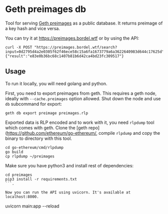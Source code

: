 # Geth preimages db

Tool for serving [Geth preimages](https://geth.ethereum.org/docs/faq#what-is-a-preimage) as a public database. It returns preimage of a key hash and vice versa. 

You can try it at https://preimages.bordel.wtf or by using the API:  
```
curl -X POST "https://preimages.bordel.wtf/search?input=0d2795d4a2e0305f62f46ece58c15a6fa1673779a6a3622640983d644c17625d"
{"result":"e83e0b36bc68c1407b81b6d42ca4bd23fc309517"}
```

## Usage

To run it locally, you will need golang and python. 

First, you need to export preimages from geth. This requires a geth node, ideally with `--cache.preimages` option allowed. Shut down the node and use `db` subcommand for export: 

```
geth db export preimage preimages.rlp
```
Exported data is RLP encoded and to work with it, you need `rlpdump` tool which comes with geth. Clone the [geth repo](https://github.com/ethereum/go-ethereum/, compile `rlpdump` and copy the binary to directory with this tool. 

```
cd go-ethereum/cmd/rlpdump
go build
cp rlpdump ~/preimages
```

Make sure you have python3 and install rest of dependencies:

```
cd preimages
pip3 install -r requirements.txt
```. 

Now you can run the API using uvicorn. It's available at localhost:8000. 

```
uvicorn main:app --reload
```

